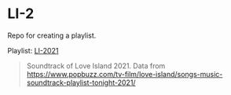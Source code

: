 # LI-2

Repo for creating a playlist.

Playlist: [LI-2021](https://open.spotify.com/playlist/4vBb2pMSEK75a2YZGXrsXQ?si=7e4ca061a28b4923)
> Soundtrack of Love Island 2021. Data from https://www.popbuzz.com/tv-film/love-island/songs-music-soundtrack-playlist-tonight-2021/
> 
